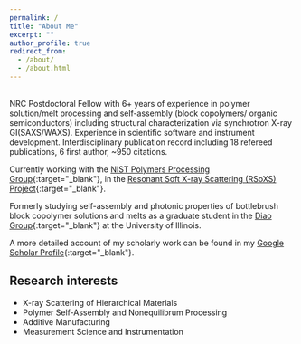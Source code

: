 ```yaml
---
permalink: /
title: "About Me"
excerpt: ""
author_profile: true
redirect_from: 
  - /about/
  - /about.html
---
```

<br> 
NRC Postdoctoral Fellow with 6+ years of experience in polymer solution/melt processing and self-assembly (block copolymers/ organic semiconductors) including structural characterization via synchrotron X-ray GI(SAXS/WAXS). Experience in scientific software and instrument development. Interdisciplinary publication record including 18 refereed publications, 6 first author, ~950 citations.  

Currently working with the [NIST Polymers Processing Group](https://www.nist.gov/mml/materials-science-and-engineering-division/polymers-processing-group){:target="_blank"}, in the [Resonant Soft X-ray Scattering (RSoXS) Project](https://www.nist.gov/programs-projects/resonant-soft-x-ray-scattering-rsoxs){:target="_blank"}.

Formerly studying self-assembly and photonic properties of bottlebrush block copolymer solutions and melts as a graduate student in the [Diao Group](https://diao.scs.illinois.edu/){:target="_blank"} at the University of Illinois. 

A more detailed account of my scholarly work can be found in my [Google Scholar Profile](https://scholar.google.com/citations?user=qWFByPkAAAAJ&hl=en){:target="_blank"}. 


Research interests 
------
- X-ray Scattering of Hierarchical Materials
- Polymer Self-Assembly and Nonequilibrum Processing
- Additive Manufacturing
- Measurement Science and Instrumentation